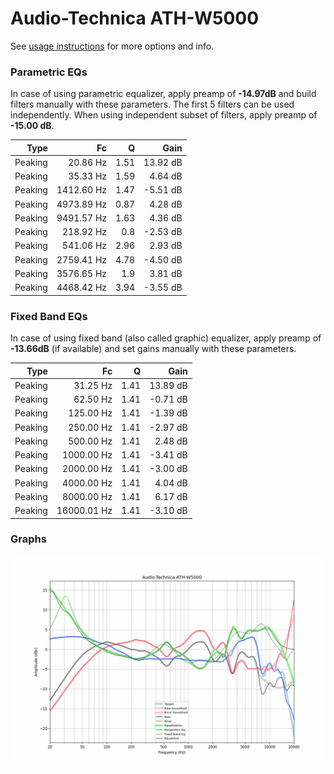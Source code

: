 # Audio-Technica ATH-W5000
See [usage instructions](https://github.com/jaakkopasanen/AutoEq#usage) for more options and info.

### Parametric EQs
In case of using parametric equalizer, apply preamp of **-14.97dB** and build filters manually
with these parameters. The first 5 filters can be used independently.
When using independent subset of filters, apply preamp of **-15.00 dB**.

| Type    | Fc         |    Q | Gain     |
|--------:|-----------:|-----:|---------:|
| Peaking | 20.86 Hz   | 1.51 | 13.92 dB |
| Peaking | 35.33 Hz   | 1.59 | 4.64 dB  |
| Peaking | 1412.60 Hz | 1.47 | -5.51 dB |
| Peaking | 4973.89 Hz | 0.87 | 4.28 dB  |
| Peaking | 9491.57 Hz | 1.63 | 4.36 dB  |
| Peaking | 218.92 Hz  | 0.8  | -2.53 dB |
| Peaking | 541.06 Hz  | 2.96 | 2.93 dB  |
| Peaking | 2759.41 Hz | 4.78 | -4.50 dB |
| Peaking | 3576.65 Hz | 1.9  | 3.81 dB  |
| Peaking | 4468.42 Hz | 3.94 | -3.55 dB |

### Fixed Band EQs
In case of using fixed band (also called graphic) equalizer, apply preamp of **-13.66dB**
(if available) and set gains manually with these parameters.

| Type    | Fc          |    Q | Gain     |
|--------:|------------:|-----:|---------:|
| Peaking | 31.25 Hz    | 1.41 | 13.89 dB |
| Peaking | 62.50 Hz    | 1.41 | -0.71 dB |
| Peaking | 125.00 Hz   | 1.41 | -1.39 dB |
| Peaking | 250.00 Hz   | 1.41 | -2.97 dB |
| Peaking | 500.00 Hz   | 1.41 | 2.48 dB  |
| Peaking | 1000.00 Hz  | 1.41 | -3.41 dB |
| Peaking | 2000.00 Hz  | 1.41 | -3.00 dB |
| Peaking | 4000.00 Hz  | 1.41 | 4.04 dB  |
| Peaking | 8000.00 Hz  | 1.41 | 6.17 dB  |
| Peaking | 16000.01 Hz | 1.41 | -3.10 dB |

### Graphs
![](./Audio-Technica%20ATH-W5000.png)